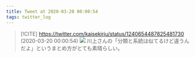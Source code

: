 ```yaml
---
title: Tweet at 2020-03-20 00:00:54
tags: twitter_log
---
```


> [!CITE] https://twitter.com/kaisekiriu/status/1240654487825481730 (2020-03-20 00:00:54)
> ![](https://twitter.com/kaisekiriu/status/1240654487825481730)
> 川上さんの「分類と系統は似てるけど違うんだよ」というまとめ方がとても素晴らしい。
